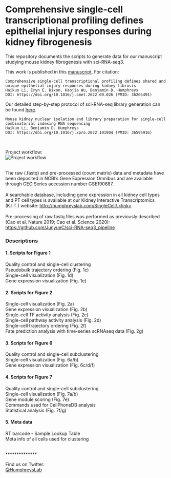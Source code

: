 # Comprehensive single-cell transcriptional profiling defines epithelial injury responses during kidney fibrogenesis
This repository documents the scripts to generate data for our manuscript studying mouse kidney fibrogenesis with sci-RNA-seq3. <link> <br>

This work is published in this [manuscript](https://doi.org/10.1016/j.cmet.2022.09.026). For citation:
```
Comprehensive single-cell transcriptional profiling defines shared and unique epithelial injury responses during kidney fibrosis
Haikuo Li, Eryn E. Dixon, Haojia Wu, Benjamin D. Humphreys
DOI: https://doi.org/10.1016/j.cmet.2022.09.026 (PMID: 36265491)
```

Our detailed step-by-step protocol of sci-RNA-seq library generation can be found [here](https://doi.org/10.1016/j.xpro.2022.101904).
```
Mouse kidney nuclear isolation and library preparation for single-cell combinatorial indexing RNA sequencing
Haikuo Li, Benjamin D. Humphreys
DOI: https://doi.org/10.1016/j.xpro.2022.101904 (PMID: 36595916)
```
<br>

Project workflow:<br>
<img src="https://haikuoli.github.io/files/sciseq-scheme.png" alt="Project workflow"><br><br>

The raw (.fastq) and pre-processed (count matrix) data and metadata have been deposited in NCBI’s Gene Expression Omnibus and are available through GEO Series accession number GSE190887.  <br> <br>
A searchable database, including gene expression in all kidney cell types and PT cell types is available at our Kidney Interactive Transcriptomics (K.I.T.) website: http://humphreyslab.com/SingleCell/.<link> <br><br>
Pre-processing of raw fastq files was performed as previously described (Cao et al. Nature 2019; Cao et al. Science 2020): https://github.com/JunyueC/sci-RNA-seq3_pipeline<br>

### Descriptions

#### 1. Scripts for Figure 1<br>
Quality control and single-cell clustering<br>
Pseudobulk trajectory ordering (Fig. 1c)<br>
Single-cell visualization (Fig. 1d)<br>
Gene expression visualization (Fig. 1e)<br>


#### 2. Scripts for Figure 2<br>
Single-cell visualization (Fig. 2a)<br>
Gene expression visualization (Fig. 2b)<br>
Single-cell TF activity analysis (Fig. 2c)<br>
Single-cell pathway activity analysis (Fig. 2d)<br>
Single-cell trajectory ordering (Fig. 2f)<br>
Fate prediction analysis with time-series scRNAseq data (Fig. 2g)<br>

#### 3. Scripts for Figure 6<br> 
Quality control and single-cell subclustering<br>
Single-cell visualization (Fig. 6a/b)<br>
Gene expression visualization (Fig. 6c/d/f)<br>

#### 4. Scripts for Figure 7<br>
Quality control and single-cell subclustering<br>
Single-cell visualization (Fig. 7a/b)<br>
Gene module scoring (Fig. 7e)<br>
Commands used for CellPhoneDB analysis<br>
Statistical analysis (Fig. 7f/g)<br>

#### 5. Meta data<br>
RT barcode - Sample Lookup Table<br>
Meta info of all cells used for clustering<br>

<br>
**************<br>


Find us on Twitter: 
<br/>
  <a href="https://twitter.com/HumphreysLab?ref_src=twsrc%5Etfw" class="twitter-follow-button" data-show-count="false"> @HumphreysLab</a>
<br/><br/>
